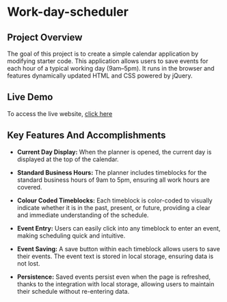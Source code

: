 # Work-day-scheduler

## Project Overview

The goal of this project is to create a simple calendar application by modifying starter code. This application allows users to save events for each hour of a typical working day (9am–5pm). It runs in the browser and features dynamically updated HTML and CSS powered by jQuery.

## Live Demo

To access the live website, <a href="">click here</a>

## Key Features And Accomplishments

- **Current Day Display:** When the planner is opened, the current day is displayed at the top of the calendar.

- **Standard Business Hours:** The planner includes timeblocks for the standard business hours of 9am to 5pm, ensuring all work hours are covered.

- **Colour Coded Timeblocks:** Each timeblock is color-coded to visually indicate whether it is in the past, present, or future, providing a clear and immediate understanding of the schedule.

- **Event Entry:** Users can easily click into any timeblock to enter an event, making scheduling quick and intuitive.

- **Event Saving:** A save button within each timeblock allows users to save their events. The event text is stored in local storage, ensuring data is not lost.

- **Persistence:** Saved events persist even when the page is refreshed, thanks to the integration with local storage, allowing users to maintain their schedule without re-entering data.
